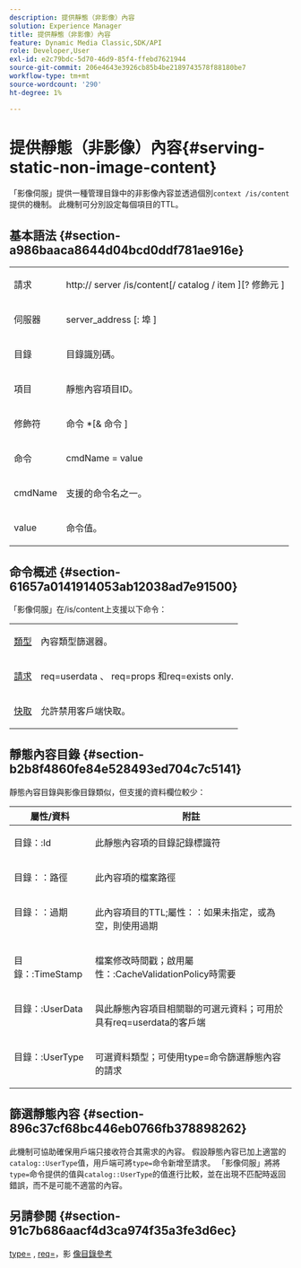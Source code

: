 ```yaml
---
description: 提供靜態（非影像）內容
solution: Experience Manager
title: 提供靜態（非影像）內容
feature: Dynamic Media Classic,SDK/API
role: Developer,User
exl-id: e2c79bdc-5d70-46d9-85f4-ffebd7621944
source-git-commit: 206e4643e3926cb85b4be2189743578f88180be7
workflow-type: tm+mt
source-wordcount: '290'
ht-degree: 1%

---
```


# 提供靜態（非影像）內容{#serving-static-non-image-content}

「影像伺服」提供一種管理目錄中的非影像內容並透過個別`context /is/content`提供的機制。 此機制可分別設定每個項目的TTL。

## 基本語法 {#section-a986baaca8644d04bcd0ddf781ae916e}

<table id="simpletable_4A6249F0C40747339524323EB0831CE4"> 
 <tr class="strow"> 
  <td class="stentry"> <p> <span class="codeph"> <span class="varname"> 請求  </span> </span> </p> </td> 
  <td class="stentry"> <p> <span class="codeph"> http://  <span class="varname"> server  </span>/is/content[/  <span class="varname"> catalog  </span>/  <span class="varname"> item  </span>][?<span class="varname"> 修飾元 </span>]  </span> </p> </td> 
 </tr> 
 <tr class="strow"> 
  <td class="stentry"> <p> <span class="codeph"> <span class="varname"> 伺服器  </span> </span> </p> </td> 
  <td class="stentry"> <p> <span class="codeph"> <span class="varname"> server_address  </span>[: <span class="varname"> 埠 </span>]  </span> </p> </td> 
 </tr> 
 <tr class="strow"> 
  <td class="stentry"> <p> <span class="codeph"> <span class="varname"> 目錄  </span> </span> </p> </td> 
  <td class="stentry"> <p>目錄識別碼。 </p> </td> 
 </tr> 
 <tr class="strow"> 
  <td class="stentry"> <p> <span class="codeph"> <span class="varname"> 項目  </span> </span> </p> </td> 
  <td class="stentry"> <p>靜態內容項目ID。 </p> </td> 
 </tr> 
 <tr class="strow"> 
  <td class="stentry"> <p> <span class="codeph"> <span class="varname"> 修飾符  </span> </span> </p> </td> 
  <td class="stentry"> <p> <span class="codeph"> <span class="varname"> 命令 </span>*[&amp;  <span class="varname"> 命令 </span>]  </span> </p> </td> 
 </tr> 
 <tr class="strow"> 
  <td class="stentry"> <p> <span class="codeph"> <span class="varname"> 命令  </span> </span> </p> </td> 
  <td class="stentry"> <p> <span class="codeph"> <span class="varname"> cmdName  </span>=  <span class="varname"> value  </span> </span> </p> </td> 
 </tr> 
 <tr class="strow"> 
  <td class="stentry"> <p> <span class="codeph"> <span class="varname"> cmdName  </span> </span> </p> </td> 
  <td class="stentry"> <p>支援的命令名之一。 </p> </td> 
 </tr> 
 <tr class="strow"> 
  <td class="stentry"> <p> <span class="codeph"> <span class="varname"> value  </span> </span> </p> </td> 
  <td class="stentry"> <p>命令值。 </p> </td> 
 </tr> 
</table>

## 命令概述 {#section-61657a0141914053ab12038ad7e91500}

「影像伺服」在/is/content上支援以下命令：

<table id="simpletable_1D96BA1AB5394B3C9B91D46617AFC0FA"> 
 <tr class="strow"> 
  <td class="stentry"> <a href="../../../../../is-api/http-ref/image-serving-api-ref/c-http-protocol-reference/c-command-reference/r-type.md#reference-89094fd1c50c444eb082cd266769cccb" type="reference" format="dita" scope="local"> 類型 </a> </td> 
  <td class="stentry"> <p>內容類型篩選器。 </p> </td> 
 </tr> 
 <tr class="strow"> 
  <td class="stentry"> <a href="../../../../../is-api/http-ref/image-serving-api-ref/c-http-protocol-reference/c-command-reference/r-req/r-req.md#reference-907cdb4a97034db7ad94695f25552e76" type="reference" format="dita" scope="local"> 請求  </a> </td> 
  <td class="stentry"> <p> <span class="codeph"> req=userdata  </span>、  <span class="codeph"> req=props  </span>和req=exists  <span class="codeph">  </span> only. </p> </td> 
 </tr> 
 <tr class="strow"> 
  <td class="stentry"> <a href="../../../../../is-api/http-ref/image-serving-api-ref/c-http-protocol-reference/c-command-reference/r-is-http-cache.md#reference-168189bee4ce4d1189d427891f22be2e" type="reference" format="dita" scope="local"> 快取  </a> </td> 
  <td class="stentry"> <p>允許禁用客戶端快取。 </p> </td> 
 </tr> 
</table>

## 靜態內容目錄 {#section-b2b8f4860fe84e528493ed704c7c5141}

靜態內容目錄與影像目錄類似，但支援的資料欄位較少：

<table id="table_3B111EC3AA1044FB9B659FD54BADDC39"> 
 <thead> 
  <tr> 
   <th class="entry"> <b> 屬性/資料</b> </th> 
   <th class="entry"> <b> 附註</b> </th> 
  </tr> 
 </thead>
 <tbody> 
  <tr valign="top"> 
   <td> <p> <span class="codeph"> 目錄：:Id  </span> </p> </td> 
   <td> <p> 此靜態內容項的目錄記錄標識符 </p> </td> 
  </tr> 
  <tr valign="top"> 
   <td> <p> <span class="codeph"> 目錄：：路徑  </span> </p> </td> 
   <td> <p> 此內容項的檔案路徑 </p> </td> 
  </tr> 
  <tr valign="top"> 
   <td> <p> <span class="codeph"> 目錄：：過期  </span> </p> </td> 
   <td> <p> 此內容項目的TTL;屬性：：如果未指定，或為空，則使用過期 </p> </td> 
  </tr> 
  <tr valign="top"> 
   <td> <p> <span class="codeph"> 目錄：:TimeStamp  </span> </p> </td> 
   <td> <p> 檔案修改時間戳；啟用屬性：:CacheValidationPolicy時需要 </p> </td> 
  </tr> 
  <tr valign="top"> 
   <td> <p> <span class="codeph"> 目錄：:UserData  </span> </p> </td> 
   <td> <p> 與此靜態內容項目相關聯的可選元資料；可用於具有req=userdata的客戶端 </p> </td> 
  </tr> 
  <tr valign="top"> 
   <td> <p> <span class="codeph"> 目錄：:UserType  </span> </p> </td> 
   <td> <p> 可選資料類型；可使用type=命令篩選靜態內容的請求 </p> </td> 
  </tr> 
 </tbody> 
</table>

## 篩選靜態內容 {#section-896c37cf68bc446eb0766fb378898262}

此機制可協助確保用戶端只接收符合其需求的內容。 假設靜態內容已加上適當的`catalog::UserType`值，用戶端可將`type=`命令新增至請求。 「影像伺服」將將`type=`命令提供的值與`catalog::UserType`的值進行比較，並在出現不匹配時返回錯誤，而不是可能不適當的內容。

## 另請參閱 {#section-91c7b686aacf4d3ca974f35a3fe3d6ec}

[type=](../../../../../is-api/http-ref/image-serving-api-ref/c-http-protocol-reference/c-command-reference/r-type.md#reference-89094fd1c50c444eb082cd266769cccb) ,  [req=](../../../../../is-api/http-ref/image-serving-api-ref/c-http-protocol-reference/c-command-reference/r-req/r-req.md#reference-907cdb4a97034db7ad94695f25552e76)，影 [像目錄參考](../../../../../is-api/image-catalog/image-serving-api-ref/c-image-catalog-reference/c-overview/c-overview.md#concept-9ce2b6a133de45f783e95cabc5810ac3)
